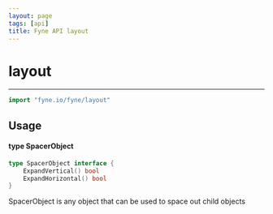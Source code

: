 ```yaml
---
layout: page
tags: [api]
title: Fyne API layout
---
```


# layout
---
```go
import "fyne.io/fyne/layout"
```

## Usage

#### type SpacerObject

```go
type SpacerObject interface {
	ExpandVertical() bool
	ExpandHorizontal() bool
}
```

SpacerObject is any object that can be used to space out child objects
